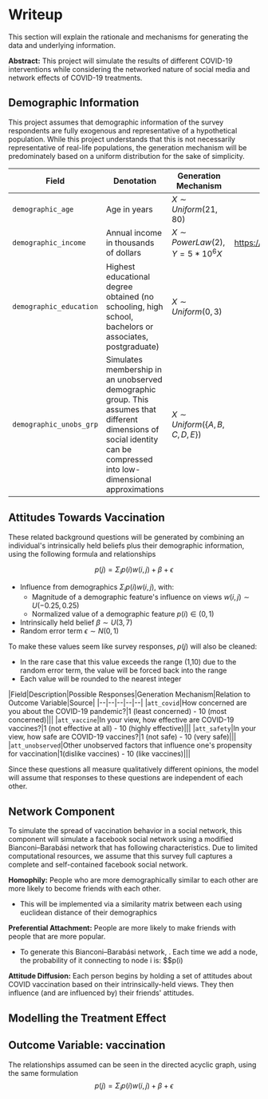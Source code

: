 # Writeup 

This section will explain the rationale and mechanisms for generating the data and underlying information.

**Abstract:** This project will simulate the results of different COVID-19 interventions while considering the networked nature of social media and network effects of COVID-19 treatments.


## Demographic Information
This project assumes that demographic information of the survey respondents are fully exogenous and representative of a hypothetical population. While this project understands that this is not necessarily representative of real-life populations, the generation mechanism will be predominately based on a uniform distribution for the sake of simplicity.

|Field|Denotation|Generation Mechanism|References|
|--|--|--|--|
|`demographic_age`|Age in years|$X \sim Uniform(21,80)$|
|`demographic_income`|Annual income in thousands of dollars|$X \sim PowerLaw(2), Y = 5 * 10^6X$|https://pages.stern.nyu.edu/~xgabaix/papers/powerLaws.pdf|
|`demographic_education`|Highest educational degree obtained (no schooling, high school, bachelors or associates, postgraduate)|$X \sim Uniform (0,3)$|
|`demographic_unobs_grp`|Simulates membership in an unobserved demographic group. This assumes that different dimensions of social identity can be compressed into low-dimensional approximations|$X \sim Uniform(\{A, B, C, D, E\})$|


## Attitudes Towards Vaccination
These related background questions will be generated by combining an individual's intrinsically held beliefs plus their demographic information, using the following formula and relationships

$$p(j) = \Sigma_i{p(i)w(i,j)} + \beta + \epsilon$$
- Influence from demographics $\Sigma_i{p(i)w(i,j)}$, with:
    - Magnitude of a demographic feature's influence on views $w(i,j) \sim U(-0.25,0.25)$
    - Normalized value of a demographic feature $p(i) \in (0,1)$
- Intrinsically held belief $\beta \sim U(3,7)$
- Random error term $\epsilon \sim N(0,1)$

To make these values seem like survey responses, $p(j)$ will also be cleaned:
- In the rare case that this value exceeds the range (1,10) due to the random error term, the value will be forced back into the range
- Each value will be rounded to the nearest integer


|Field|Description|Possible Responses|Generation Mechanism|Relation to Outcome Variable|Source|
|--|--|--|--|--|
|`att_covid`|How concerned are you about the COVID-19 pandemic?|1 (least concerned) - 10 (most concerned)|||
|`att_vaccine`|In your view, how effective are COVID-19 vaccines?|1 (not effective at all) - 10 (highly effective)|||
|`att_safety`|In your view, how safe are COVID-19 vaccines?|1 (not safe) - 10 (very safe)|||
|`att_unobserved`|Other unobserved factors that influence one's propensity for vaccination|1(dislike vaccines) - 10 (like vaccines)|||

Since these questions all measure qualitatively different opinions, the model will assume that responses to these questions are independent of each other.

## Network Component
To simulate the spread of vaccination behavior in a social network, this component will simulate a facebook social network using a modified Bianconi–Barabási network that has following characteristics. Due to limited computational resources, we assume that this survey full captures a complete and self-contained facebook social network.

**Homophily:** People who are more demographically similar to each other are more likely to become friends with each other.
- This will be implemented via a similarity matrix between each using euclidean distance of their demographics

**Preferential Attachment:** People are more likely to make friends with people that are more popular.
- To generate this Bianconi–Barabási network, . Each time we add a node, the probability of it connecting to node i is:
$$p(i)

**Attitude Diffusion:** Each person begins by holding a set of attitudes about COVID vaccination based on their intrinsically-held views. They then influence (and are influenced by) their friends' attitudes.


## Modelling the Treatment Effect


## Outcome Variable: vaccination
The relationships assumed can be seen in the directed acyclic graph, using the same formulation
$$p(j) = \Sigma_i{p(i)w(i,j)} + \beta + \epsilon$$